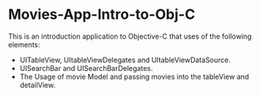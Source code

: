 # Movies-App-Intro-to-Obj-C
This is an introduction application to Objective-C that uses of the following elements:
- UITableView, UItableViewDelegates and UItableViewDataSource.
- UISearchBar and UISearchBarDelegates.
- The Usage of movie Model and passing movies into the tableView and detailView.
